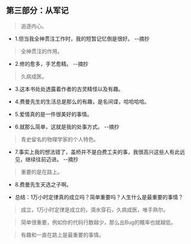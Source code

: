 ## 第三部分：从军记

>追逐内心。

- 1.但当我全神贯注工作时，我的短暂记忆倒是很好。 --摘抄

>全神贯注的作用。

- 2.修的愈多，手艺愈精。 --摘抄

>久病成医。

- 3.这本书处处透露着作者的古灵精怪以及有趣。

- 4.费曼先生的生活总是那么的有趣，是名间谍，哈哈哈哈。

- 5.爱情真的是一件很美好的事情。

- 6.就那么简单，这就是我的处事方式。 --摘抄

>青史留名的物理学家的个人特色。

- 7.事实上我的想法错了，盖桥并不是白费工夫的事，我很高兴这些人有此远见，继续往前迈进。 --摘抄

>重要的是在路上。

- 8.费曼先生天选之子啊。

- 总结：1万小时定律真的成立吗？简单重要吗？人生什么是最重要的事情？

>成立，1万小时定律是成立的，滴水穿石，久病成医，唯手熟尔。

>简单很重要，例如你的代码行数越少，那么出Bug的概率也就越低。

>有趣和一直在路上是最重要的事情。
